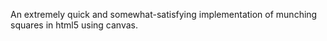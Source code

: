 An extremely quick and somewhat-satisfying implementation of munching squares in html5 using canvas.
